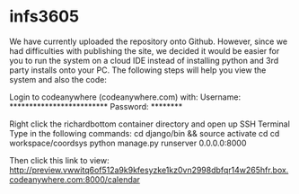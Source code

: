 # infs3605

We have currently uploaded the repository onto Github. However, since we had difficulties with publishing the site, we decided it would be easier for you to run the system on a cloud IDE instead of installing python and 3rd party installs onto your PC.
The following steps will help you view the system and also the code:



Login to codeanywhere (codeanywhere.com) with:
Username: *************************
Password: ********

Right click the richardbottom container directory and open up SSH Terminal
Type in the following commands:
    cd django/bin && source activate
    cd
    cd workspace/coordsys
    python manage.py runserver 0.0.0.0:8000
    
Then click this link to view:
http://preview.vwwitq6of512a9k9kfesyzke1kz0vn2998dbfqr14w265hfr.box.codeanywhere.com:8000/calendar
